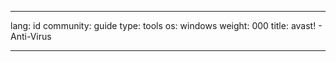 

---

lang: id
community: guide
type: tools
os: windows
weight: 000
title: avast! - Anti-Virus

---

<stub>

